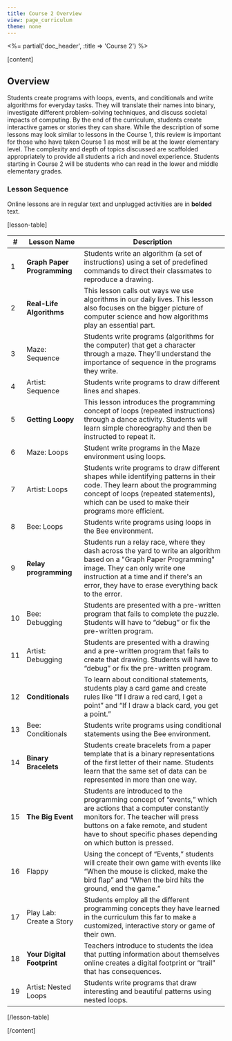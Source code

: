 ```yaml
---
title: Course 2 Overview
view: page_curriculum
theme: none
---
```


<%= partial('doc_header', :title => 'Course 2') %>

[content]
## Overview

Students create programs with loops, events, and conditionals and write algorithms for everyday tasks. They will translate their names into binary, investigate different problem-solving techniques, and discuss societal impacts of computing. By the end of the curriculum, students create interactive games or stories they can share. While the description of some lessons may look similar to lessons in the Course 1, this review is important for those who have taken Course 1 as most will be at the lower elementary level. The complexity and depth of topics discussed are scaffolded appropriately to provide all students a rich and novel experience. Students starting in Course 2 will be students who can read in the lower and middle elementary grades.

### Lesson Sequence

Online lessons are in regular text and unplugged activities are in **bolded** text.

[lesson-table]

| #  |       Lesson Name            |                                                                                                                         Description                                                                                                                         |
|----|------------------------------|-------------------------------------------------------------------------------------------------------------------------------------------------------------------------------------------------------------------------------------------------------------|
|  1 | **Graph Paper Programming**  | Students write an algorithm (a set of instructions) using a set of predefined commands to direct their classmates to reproduce a drawing.                                                                                                                   |
|  2 | **Real-Life Algorithms**     | This lesson calls out ways we use algorithms in our daily lives. This lesson also focuses on the bigger picture of computer science and how algorithms play an essential part.                                                                              |
|  3 | Maze: Sequence               | Students write programs (algorithms for the computer) that get a character through a maze. They’ll understand the importance of sequence in the programs they write.                                                                                      |
|  4 | Artist: Sequence             | Students write programs to draw different lines and shapes.                                                                                                                                                                                                 |
|  5 | **Getting Loopy**            | This lesson introduces the programming concept of loops (repeated instructions) through a dance activity. Students will learn simple choreography and then be instructed to repeat it.                                                                      |
|  6 | Maze: Loops                  | Student write programs in the Maze environment using loops.                                                                                                                                                                                                 |
|  7 | Artist: Loops                | Students write programs to draw different shapes while identifying patterns in their code. They learn about the programming concept of loops (repeated statements), which can be used to make their programs more efficient.                                |
|  8 | Bee: Loops                   | Students write programs using loops in the Bee environment.                                                                                                                                                                                                 |
|  9 | **Relay programming**        | Students run a relay race, where they dash across the yard to write an algorithm based on a "Graph Paper Programming" image. They can only write one instruction at a time and if there's an error, they have to erase everything back to the error.        |
| 10 | Bee: Debugging               | Students are presented with a pre-written program that fails to complete the puzzle. Students will have to “debug” or fix the pre-written program.                                                                                                          |
| 11 | Artist: Debugging            | Students are presented with a drawing and a pre-written program that fails to create that drawing. Students will have to “debug” or fix the pre-written program.                                                                                            |
| 12 | **Conditionals**             | To learn about conditional statements, students play a card game and create rules like “If I draw a red card, I get a point” and “If I draw a black card, you get a point.”                                                                                 |
| 13 | Bee: Conditionals            | Students write programs using conditional statements using the Bee environment.                                                                                                                                                                             |
| 14 | **Binary Bracelets**         | Students create bracelets from a paper template that is a binary representations of the first letter of their name. Students learn that the same set of data can be represented in more than one way.                                                       |
| 15 | **The Big Event**            | Students are introduced to the programming concept of “events,” which are actions that a computer constantly monitors for. The teacher will press buttons on a fake remote, and student have to shout specific phases depending on which button is pressed. |
| 16 | Flappy                       | Using the concept of “Events,” students will create their own game with events like “When the mouse is clicked, make the bird flap” and “When the bird hits the ground, end the game.”                                                                      |
| 17 | Play Lab: Create a Story     | Students employ all the different programming concepts they have learned in the curriculum this far to make a customized, interactive story or game of their own.                                                                                           |
| 18 | **Your Digital Footprint**   | Teachers introduce to students the idea that putting information about themselves online creates a digital footprint or “trail” that has consequences.                                                                                                      |
| 19 | Artist: Nested Loops            | Students write programs that draw interesting and beautiful patterns using nested loops.                                                                                                                          |


[/lesson-table]

[/content]


<link rel="stylesheet" type="text/css" href="../docs/morestyle.css"/>